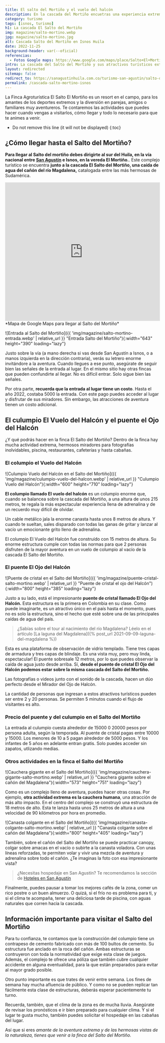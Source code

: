 ```yaml
---
title: El salto del Mortiño y el vuelo del halcón
description: En la cascada del Mortiño encuetras una experiencia extrema con las atracciones de El Vuelo del Halcón y El Ojo del Halcón. ¿Vamos?
category: turismo
tags: [isnos, turismo]
h1: La cascada El Salto del Mortiño
img: magazine/salto-mortino.webp
jpg: magazine/salto-mortino.jpg
alt: Cascada Salto del Mortiño en Isnos Huila
date: 2022-11-25
background-header: var(--oficial)
referencias:
  - Fotos Google maps: https://www.google.com/maps/place/Salto+El+Morti%C3%B1o/@1.88762,-76.2170648,3a,75y,90t/data=!3m8!1e2!3m6!1sAF1QipN-NGxHgFZijFTmCcjP_MmZLmss4tcFoiV5xb5V!2e10!3e12!6shttps:%2F%2Flh5.googleusercontent.com%2Fp%2FAF1QipN-NGxHgFZijFTmCcjP_MmZLmss4tcFoiV5xb5V%3Dw224-h298-k-no!7i1200!8i1600!4m8!3m7!1s0x8e25716c1b260971:0x7b971d85fae7fa6d!8m2!3d1.88762!4d-76.2170648!14m1!1BCgIgAQ!16s%2Fg%2F11j90yl_p1?authuser=0&hl=es
intro: La cascada del Salto del Mortiño y sus atractivos turísticos extremos
layout: redirected
sitemap: false
redirect_to: https://sanagustinhuila.com.co/turismo-san-agustin/salto-del-mortino-majuestuosidad-emociones
permalink: /cascada-salto-mortino-isnos
--- 
```

La Finca Agroturística El Salto El Mortiño es un resort en el campo, para los amantes de los deportes extremos y la diversión en parejas, amigos o familiares muy aventureros. Te contaremos las actividades que puedes hacer cuando vengas a visitarlos, cómo llegar y todo lo necesario para que te animes a venir.
<!-- excerpt -->

* Do not remove this line (it will not be displayed)
{:toc}

## ¿Cómo llegar hasta el Salto del Mortiño?

**Para llegar al Salto del mortiño debes dirigirte al sur del Huila, en la vía nacional entre [San Agustín]({{site.baseurl}}/visita-san-agustin-huila) e Isnos, en la vereda El Mortiño.**. Este complejo turístico se encuentra **junto a la cascada El Salto del Mortiño, una caída de agua del cañón del río Magdalena,** catalogada entre las más hermosas de Sudamérica.

<iframe src="https://www.google.com/maps/embed?pb=!1m18!1m12!1m3!1d3987.6630613171924!2d-76.21302838479016!3d1.8833470601525717!2m3!1f0!2f0!3f0!3m2!1i1024!2i768!4f13.1!3m3!1m2!1s0x8e257114972da5eb%3A0x9c1b9bd07acd0161!2sSalto%20del%20Morti%C3%B1o!5e0!3m2!1ses!2sco!4v1669519733234!5m2!1ses!2sco" width="100%" height="450" style="border:0;" allowfullscreen="" loading="lazy" referrerpolicy="no-referrer-when-downgrade"></iframe>
*Mapa de Google Maps para llegar al Salto del Mortiño*

![Entrada al Salto del Mortiño]({{ 'img/magazine/salto-mortino-entrada.webp' | relative_url }} "Entrada Salto del Mortiño"){:width="643" height="390" loading="lazy"}

Justo sobre la vía (a mano derecha si vas desde San Agustín a Isnos, o a manos izquierda en la dirección contraria), verás su letrero enorme invitándore a la aventura. Cuando llegues a ese punto, asegúrate de seguir bien las señales de la entrada al lugar. En el mismo sitio hay otras fincas que pueden confundirte al llegar. No es difícil entrar. Solo sigue bien las señales.

Por otra parte, **recuerda que la entrada al lugar tiene un costo**. Hasta el año 2022, costaba 5000 la entrada. Con este pago puedes acceder al lugar y disfrutar de sus miradores. Sin embargo, las atracciones de aventura tienen un costo adicional.

## El culumpio El Vuelo del Halcón y el puente el Ojo del Halcón

¿Y qué podrás hacer en la finca El Salto del Mortiño? Dentro de la finca hay mucha actividad extrema, hermosos miradores para fotografías inolvidables, piscina, restaurantes, cafeterías y hasta cabañas.

### El columpio el Vuelo del Halcón

![Culumpio Vuelo del Halcón en el Salto del Mortiño]({{ 'img/magazine/culumpio-vuelo-del-halcon.webp' | relative_url }} "Culumpio Vuelo del Halcón"){:width="600" height="710" loading="lazy"}

**El columpio llamado El vuelo del halcón** es un columpio enorme que, cuando se balancea sobre la cascada del Mortiño, a una altura de unos 215 metros, te regala la más espectacular experiencia llena de adrenalina y de un recuerdo muy difícil de olvidar.

Un cable metálico jala la enorme canasta hasta unos 8 metros de altura. Y cuando te sueltan, sales disparado con todas las ganas de gritar y lanzar al vacío un emocionante grito lleno de adrenalina.

El columpio El Vuelo del Halcón fue construído con 15 metros de altura. Su enorme estructura cumple con todas las normas para que 2 personas disfruten de la mayor aventura en un vuelo de columpio al vacío de la cascada El Salto del Mortiño.

### El puente El Ojo del Halcón

![Puente de cristal en el Salto del Mortiño]({{ 'img/magazine/puente-cristal-salto-mortino.webp' | relative_url }} "Puente de cristal el ojo del Halcón"){:width="800" height="385" loading="lazy"}

Justo a su lado, está el impresionante **puente de cristal llamado El Ojo del Halcón.** Esta estructura es la primera en Colombia en su clase. Como puede imaginarte, es un atractivo único en el país hasta el momento, pues no es solo la estructura, sino el hecho que esté sobre una de las principales caídas de agua del país.

>¿Sabías sobre el tour al nacimiento del río Magdalena? Léelo en el artículo [La laguna del Magdalena]({% post_url 2021-09-09-laguna-del-magdalena %})

Esta es una plataforma de observación de vidrio templado. Tiene tres capas de armadura y tres capas de blindaje. Es una vista muy, pero muy linda, espectacular! El puente sobresale 12 metros, por lo que puedes observar la caída de agua justo desde arriba. Sí, **desde el puente de cristal El Ojo del Halcón podemos estar sobre la misma cascada del Salto del Mortiño.**

Las fotografías o videos junto con el sonido de la cascada, hacen un dúo perfecto desde el Mirador del Ojo de Halcón.

La cantidad de personas que ingresan a estos atractivos turísticos pueden ser entre 2 y 20 personas. Se permiten 5 minutos cuando el flujo de visitantes es alto.

### Precio del puente y del culumpio en el Salto del Mortiño

La entrada al culumpio cuesta alrededor de 15000 0 20000 pesos por persona adulta, según la temporada. Al puente de cristal pagas entre 10000 y 15000. Los menores de 10 a 5 pagan alrededor de 5000 pesos. Y los infantes de 5 años en adelante entran gratis. Solo puedes acceder sin zapatos, utlizando medias.

### Otros actividades en la finca el Salto del Mortiño

![Cauchera gigante en el Salto del Mortiño]({{ 'img/magazine/cauchera-gigante-salto-mortino.webp' | relative_url }} "Cauchera gigante sobre el cañón del Magdalena"){:width="573" height="751" loading="lazy"}

Como es un complejo lleno de aventura, puedes hacer otras cosas. Por ejemplo, **otra actividad extrema es la cauchera humana**, una atracción de más alto impacto. En el centro del complejo se construyó una estructura de 18 metros de alto. Esta te lanza hasta unos 25 metros de altura a una velocidad de 90 kilómetros por hora en promedio.

![Canasta colgante en el Salto del Mortiño]({{ 'img/magazine/canasta-colgante-salto-mortino.webp' | relative_url }} "Canasta colgante sobre el cañón del Magdalena"){:width="800" height="405" loading="lazy"}

También, sobre el cañón del Salto del Mortiño se puede practicar canopy, colgar sobre amacas en el vacío o subirte a la canasta voladora. Con unas líneas reforzadas, te permiten volar y vivir una mezcla de aventura y adrenalina sobre todo el cañón. ¿Te imaginas la foto con esa impresionante vista?

>¿Necesitas hospedaje en San Agustín? Te recomendamos la sección de [Hoteles en San Agustín]({{site.baseurl}}/hoteles)

Finalmente, puedes pausar a tomar los mejores cafés de la zona, comer un rico postre o un buen almuerzo. O quizá, si el frío no es problema para ti, y si el clima te acompaña, tener una deliciosa tarde de piscina, con aguas naturales que corren hacia la cascada.

## Información importante para visitar el Salto del Mortiño

Para tu confianza, te contamos que la construcción del columpio tiene un contrapeso de cemento fabricado con más de 100 bultos de cemento. Su estructura fue anclado en la roca del cañón. Ambas estructuras se contruyeron con toda la normatividad que exige esta clase de juegos. Además, el complejo te ofrece una póliza que también cubre cualquier accidente en alguna eventualidad, para la que están preparados para evitar al mayor grado posible.

Otro punto importante es que trates de venir entre semana. Los fines de semana hay mucha afluencia de público. Y como no se pueden replicar tan fácilmente esta clase de estructuras, deberás esperar pacientemente tu turno.

Recuerda, también, que el clima de la zona es de mucha lluvia. Asegúrate de revisar los pronósticos e ir bien preparado para cualquier clima. Y si el lugar te gusta mucho, también puedes solicitar el hospedaje en las cabañas del lugar.

Así que si eres *amante de la aventura extrema y de las hermosas vistas de la naturaleza, tienes que venir a la finca del Salto del Mortiño.*
